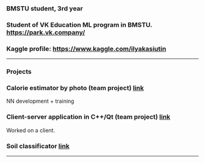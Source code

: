 ### BMSTU student, 3rd year
### Student of VK Education ML program in BMSTU. https://park.vk.company/
### Kaggle profile: https://www.kaggle.com/ilyakasiutin
---
### Projects

### Calorie estimator by photo (team project) [link](https://github.com/IlyaKasiutin/Calorie-estimator)
NN development + training

### Client-server application in C++/Qt (team project) [link](https://github.com/cpp-park-vk-education/2023_1_Rabotyagi)
Worked on a client.

### Soil classificator [link](https://github.com/IlyaKasiutin/soil_classificator)
---


